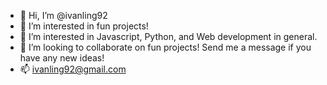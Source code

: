 - 👋 Hi, I’m @ivanling92
- 👀 I’m interested in fun projects!
- 🌱 I’m interested in Javascript, Python, and Web development in general.
- 💞️ I’m looking to collaborate on fun projects! Send me a message if you have any new ideas!
- 📫 ivanling92@gmail.com
